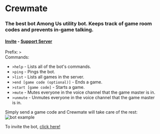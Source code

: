 # Crewmate

### The best bot Among Us utility bot. Keeps track of game room codes and prevents in-game talking.
#### [Invite](https://discord.com/api/oauth2/authorize?client_id=762721168741761075&permissions=4196416&scope=bot)  - [Support Server](https://discord.gg/aRA7WcX)  
Prefix: `>`  
Commands:

- `>help` - Lists all of the bot's commands.
- `>ping` - Pings the bot.
- `>list` - Lists all games in the server.
- `>end [game code (optional)]` - Ends a game.
- `>start [game code]` - Starts a game.
- `>mute` - Mutes everyone in the voice channel that the game master is in.
- `>unmute` - Unmutes everyone in the voice channel that the game master is in.

Simply send a game code and Crewmate will take care of the rest:
![bot example](https://doggo.ninja/Hdaeyn.png)

To invite the bot, [click here!](https://discord.com/api/oauth2/authorize?client_id=762721168741761075&permissions=4196416&scope=bot)
